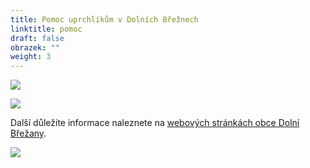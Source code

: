 ```yaml
---
title: Pomoc uprchlíkům v Dolních Břežnech
linktitle: pomoc
draft: false
obrazek: ""
weight: 3
---
```

![](/assets/media/banery_ukrajina-6-.jpg)

![](/assets/media/banery_ukrajina-5-.jpg)

Další důležite informace naleznete na [webových stránkách obce Dolní Břežany](https://dolnibrezany.cz/pomoc%2Dukrajine/d-19172).

![](/assets/media/banery_ukrajina.png)